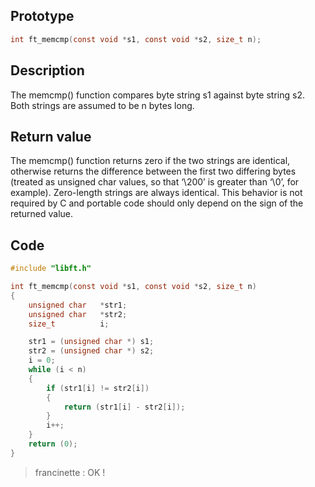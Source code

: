 ## Prototype

```c
int ft_memcmp(const void *s1, const void *s2, size_t n);
```

## Description

The memcmp() function compares byte string s1 against byte string s2.  Both strings are assumed to be n
     bytes long.

## Return value

The memcmp() function returns zero if the two strings are identical, otherwise returns the difference
     between the first two differing bytes (treated as unsigned char values, so that ‘\200’ is greater than
     ‘\0’, for example).  Zero-length strings are always identical.  This behavior is not required by C and
     portable code should only depend on the sign of the returned value.

## Code

```c
#include "libft.h"

int ft_memcmp(const void *s1, const void *s2, size_t n)
{
    unsigned char   *str1;
    unsigned char   *str2;
    size_t          i;

    str1 = (unsigned char *) s1;
    str2 = (unsigned char *) s2;
    i = 0;
    while (i < n)
    {
        if (str1[i] != str2[i])
        {
            return (str1[i] - str2[i]);
        }
        i++;
    }
    return (0);
}
```

> francinette : OK !